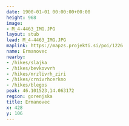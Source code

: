 ```yaml
---
date: 1900-01-01 00:00:00+00:00
height: 968
image:
- M_4-4463_IMG.JPG
layout: stub
lead: M_4-4463_IMG.JPG
maplink: https://mapzs.projekti.si/poi/1226
name: Ermanovec
nearby:
- /hikes/slajka
- /hikes/bevkovvrh
- /hikes/mrzlivrh_ziri
- /hikes/crnivrhcerkno
- /hikes/blegos
peak: 46.101523,14.063172
region: gorenjska
title: Ermanovec
x: 428
y: 106
---
```

